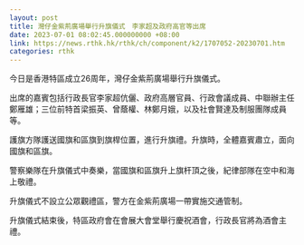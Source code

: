 ```yaml
---
layout: post
title: 灣仔金紫荊廣場舉行升旗儀式　李家超及政府高官等出席
date: 2023-07-01 08:02:45.000000000 +08:00
link: https://news.rthk.hk/rthk/ch/component/k2/1707052-20230701.htm
categories: rthk
---
```


今日是香港特區成立26周年，灣仔金紫荊廣場舉行升旗儀式。

出席的嘉賓包括行政長官李家超伉儷、政府高層官員、行政會議成員、中聯辦主任鄭雁雄；三位前特首梁振英、曾蔭權、林鄭月娥，以及社會賢達及制服團隊成員等。

護旗方隊護送國旗和區旗到旗桿位置，進行升旗禮。升旗時，全體嘉賓肅立，面向國旗和區旗。

警察樂隊在升旗儀式中奏樂，當國旗和區旗升上旗杆頂之後，紀律部隊在空中和海上敬禮。

升旗儀式不設立公眾觀禮區，警方在金紫荊廣場一帶實施交通管制。
      
升旗儀式結束後，特區政府會在會展大會堂舉行慶祝酒會，行政長官將為酒會主禮。
